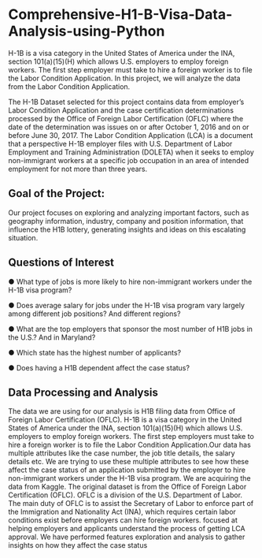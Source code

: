 # Comprehensive-H1-B-Visa-Data-Analysis-using-Python
H-1B is a visa category in the United States of America under the INA, section 101(a)(15)(H) which allows U.S. employers to employ foreign workers. The first step employer must take to hire a foreign worker is to file the Labor Condition Application. In this project, we will analyze the data from the Labor Condition Application.

The H-1B Dataset selected for this project contains data from employer’s Labor Condition
Application and the case certification determinations processed by the Office of Foreign
Labor Certification (OFLC) where the date of the determination was issues on or after
October 1, 2016 and on or before June 30, 2017.
The Labor Condition Application (LCA) is a document that a perspective H-1B employer
files with U.S. Department of Labor Employment and Training Administration (DOLETA)
when it seeks to employ non-immigrant workers at a specific job occupation in an area of
intended employment for not more than three years.

## Goal of the Project:

Our project focuses on exploring and analyzing important factors, such as geography
information, industry, company and position information, that influence the H1B lottery,
generating insights and ideas on this escalating situation.

## Questions of Interest
● What type of jobs is more likely to hire non-immigrant workers under the H-1B visa
program?

● Does average salary for jobs under the H-1B visa program vary largely among different job
positions? And different regions?

● What are the top employers that sponsor the most number of H1B jobs in the U.S.? And in
Maryland?

● Which state has the highest number of applicants?

● Does having a H1B dependent affect the case status?

## Data Processing and Analysis

The data we are using for our analysis is H1B filing data from Office of Foreign Labor Certification
(OFLC). H-1B is a visa category in the United States of America under the INA, section
101(a)(15)(H) which allows U.S. employers to employ foreign workers. The first step employers must
take to hire a foreign worker is to file the Labor Condition Application.Our data has multiple attributes
like the case number, the job title details, the salary details etc. We are trying to use these multiple
attributes to see how these affect the case status of an application submitted by the employer to hire
non-immigrant workers under the H-1B visa program.
We are acquiring the data from Kaggle. The original dataset is from the Office of Foreign Labor
Certification (OFLC). OFLC is a division of the U.S. Department of Labor. The main duty of OFLC is
to assist the Secretary of Labor to enforce part of the Immigration and Nationality Act (INA), which
requires certain labor conditions exist before employers can hire foreign workers. focused at helping employers and applicants understand the process of getting LCA approval. We have performed features exploration and analysis to gather insights on how they affect the case status
